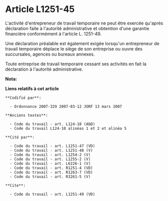 # Article L1251-45

L'activité d'entrepreneur de travail temporaire ne peut être exercée qu'après déclaration faite à l'autorité administrative
et obtention d'une garantie financière conformément à l'article L. 1251-49. 

Une déclaration préalable est également exigée lorsqu'un entrepreneur de travail temporaire déplace le siège de son
entreprise ou ouvre des succursales, agences ou bureaux annexes. 

Toute entreprise de travail temporaire cessant ses activités en fait la déclaration à l'autorité administrative.

**Nota:**



**Liens relatifs à cet article**

	**Codifié par**:

	  - Ordonnance 2007-329 2007-03-12 JORF 13 mars 2007

	**Anciens textes**:

	  - Code du travail - art. L124-10 (AbD)
	  - Code du travail L124-10 alinéas 1 et 2 et alinéa 5

	**Cité par**:

	  - Code du travail - art. L1251-47 (VD)
	  - Code du travail - art. L1251-48 (V)
	  - Code du travail - art. L1254-2 (V)
	  - Code du travail - art. L1255-2 (V)
	  - Code du travail - art. L6226-1 (V)
	  - Code du travail - art. R1251-4 (VD)
	  - Code du travail - art. R1263-7 (VD)
	  - Code du travail - art. R3261-5 (V)

	**Cite**:

	  - Code du travail - art. L1251-49 (VD)
